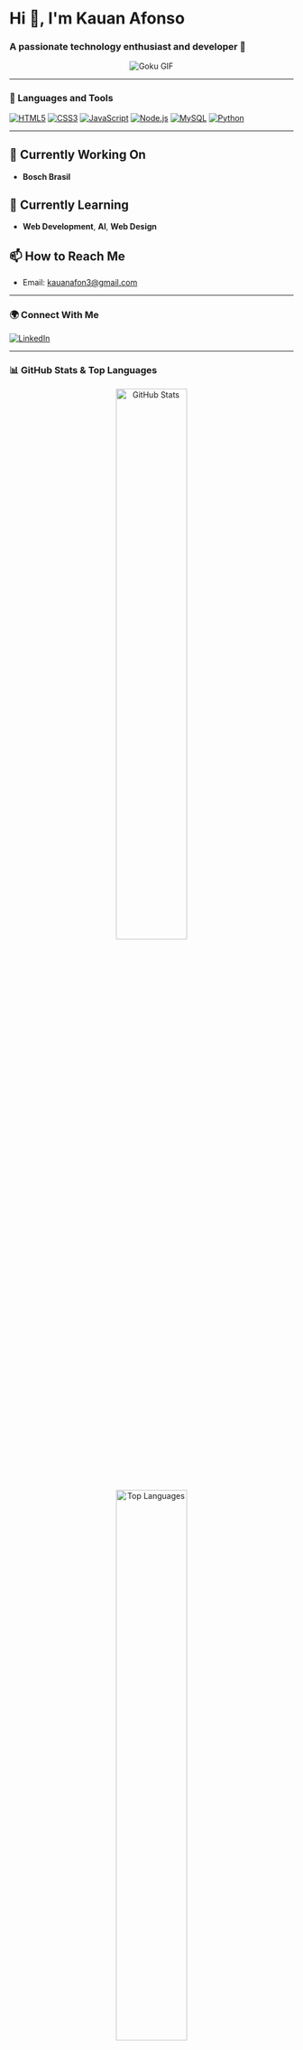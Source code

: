 # Hi 👋, I'm Kauan Afonso

### A passionate technology enthusiast and developer 🚀

<p align="center">
  <img src="https://media.tenor.com/JcuSfsgy_IoAAAAC/goku-dragon-ball.gif" alt="Goku GIF" />
</p>

---

### 🚀 Languages and Tools
[![HTML5](https://img.shields.io/badge/HTML5-%23E34F26.svg?logo=html5&logoColor=white)](https://www.w3schools.com/html/)
[![CSS3](https://img.shields.io/badge/CSS3-%231572B6.svg?logo=css3&logoColor=white)](https://www.w3schools.com/css/)
[![JavaScript](https://img.shields.io/badge/JavaScript-%23323330.svg?logo=javascript&logoColor=%23F7DF1E)](https://developer.mozilla.org/en-US/docs/Web/JavaScript)
[![Node.js](https://img.shields.io/badge/Node.js-%23339933.svg?logo=node.js&logoColor=white)](https://nodejs.org/)
[![MySQL](https://img.shields.io/badge/MySQL-%2300f.svg?logo=mysql&logoColor=white)](https://www.mysql.com/)
[![Python](https://img.shields.io/badge/Python-%2314354C.svg?logo=python&logoColor=white)](https://www.python.org/)

---

## 🔭 Currently Working On
- **Bosch Brasil**

## 🌱 Currently Learning
- **Web Development**, **AI**, **Web Design**

## 📫 How to Reach Me
- Email: [kauanafon3@gmail.com](mailto:kauanafon3@gmail.com)

---

### 🌍 Connect With Me
[![LinkedIn](https://img.shields.io/badge/LinkedIn-Kauan_Afonso-blue?logo=linkedin&logoColor=white)](https://www.linkedin.com/in/kauan-afonso-0452a5295/)

---

### 📊 GitHub Stats & Top Languages

<div align="center">
  <img src="https://github-readme-stats.vercel.app/api?username=KauanAfonso&show_icons=true&theme=radical" alt="GitHub Stats" width="50%" />
  <img src="https://github-readme-stats.vercel.app/api/top-langs/?username=KauanAfonso&layout=compact&theme=radical" alt="Top Languages" width="50%" />
</div>

---

Feel free to explore my repositories, collaborate, or reach out. Let's create awesome code together! 🚀

